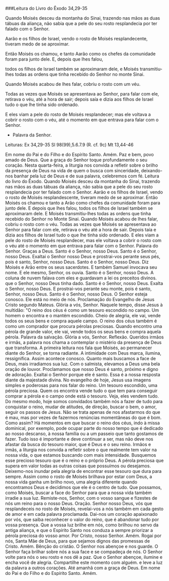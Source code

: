 ###Leitura do Livro do Êxodo 34,29-35

Quando Moisés desceu da montanha do Sinai,
trazendo nas mãos as duas tábuas da aliança,
não sabia que a pele do seu rosto resplandecia
por ter falado com o Senhor.

Aarão e os filhos de Israel,
vendo o rosto de Moisés resplandecente,
tiveram medo de se aproximar.

Então Moisés os chamou,
e tanto Aarão como os chefes
da comunidade foram para junto dele.
E, depois que lhes falou,

todos os filhos de Israel também se aproximaram dele,
e Moisés transmitiu-lhes todas as ordens
que tinha recebido do Senhor no monte Sinai.

Quando Moisés acabou de lhes falar,
cobriu o rosto com um véu.

Todas as vezes que Moisés se apresentava ao Senhor,
para falar com ele,
retirava o véu, até a hora de sair;
depois saía e dizia aos filhos de Israel
tudo o que lhe tinha sido ordenado.

E eles viam a pele do rosto de Moisés resplandecer;
mas ele voltava a cobrir o rosto com o véu,
até o momento em que entrava para falar com o Senhor.

- Palavra da Senhor.

Leituras:
Ex 34,29-35
Sl 98(99),5.6.7.9 (R. cf. 9c)
Mt 13,44-46

Em nome
do Pai e do Filho
e do Espírito
Santo.
Amém.
Paz e bem, povo amado de Deus. Que a
graça do Senhor toque profundamente o
seu coração. Nesta quarta-feira, a
liturgia nos convida a refletir sobre o
brilho da presença de Deus na vida de
quem o busca com sinceridade,
deixando-nos banhar pela luz de Deus e
de sua palavra, celebremos com fé.
Leitura do livro do Êxodo.
Quando Moisés desceu da montanha do
Sinai, trazendo nas mãos as duas tábuas
da aliança, não sabia que a pele do seu
rosto resplandecia por ter falado com o
Senhor.
Aarão e os filhos de Israel, vendo o
rosto de Moisés resplandescente,
tiveram medo de se aproximar.
Então Moisés os chamou e tanto a Arão
como chefes da comunidade foram para
junto dele.
E depois que lhes falou, todos os filhos
de Israel também se aproximaram dele. E
Moisés transmitiu-lhes
todas as ordens que tinha recebido do
Senhor no Monte Sinai.
Quando Moisés acabou de lhes falar,
cobriu o rosto com o véu. Todas as vezes
que Moisés se apresentava ao Senhor para
falar com ele, retirava o véu até a hora
de sair. Depois taía e dizia aos filhos
de Israel tudo o que lhe tinha sido
ordenado.
E eles viam a pele do rosto de Moisés
resplandecer,
mas ele voltava a cobrir o rosto com o
véu até o momento em que entrava para
falar com o Senhor.
Palavra do Senhor. Graças a Deus.
Santo
é
o Senhor, nosso Deus.
Santo
é
o Senhor, nosso Deus.
Exaltai o Senhor nosso Deus
e prostrai-vos
perante
seus pés,
pois é santo, Senhor, nosso Deus.
Santo
é
o Senhor, nosso Deus.
Diz
Moisés e Arão
entre os seus sacerdotes.
E também Samuel
invocava seu nome.
E ele mesmo, Senhor, os ouvia.
Santo
é
o Senhor, nosso Deus.
A coluna
de nuvem falava com eles
e guardavam
a lei os preceitos divinos.
que o Senhor, nosso Deus tinha dado.
Santo
é
o Senhor, nosso Deus.
Exalta o Senhor, nosso Deus.
E prostrai-vos
perante
seu monte,
pois é santo, Senhor, nosso Deus.
Santo
é
o Senhor, nosso Deus.
O Senhor esteja conosco. Ele está no
meio de nós. Proclamação do Evangelho de
Jesus Cristo segundo Mateus. Glória a
vós, Senhor.
Naquele tempo, disse Jesus à multidão:
"O reino dos céus é como um tesouro
escondido no campo.
Um homem o encontra e o mantém
escondido. Cheio de alegria, ele vai,
vende todos os seus bens e compra aquele
campo.
O reino dos céus também é como um
comprador que procura pérolas preciosas.
Quando encontro uma pérola de grande
valor, ele vai, vende todos os seus bens
e compra aquela pérola.
Palavra da salvação.
Glória a vós, Senhor.
Reflexão.
Queridos irmãos e irmãs, a palavra nos
chama a contemplar o mistério da
presença de Deus que transforma.
A primeira leitura nos fala que Moisés,
ao permanecer diante do Senhor, se torna
radiante.
A intimidade com Deus marca, ilumina,
ressignifica.
Assim acontece conosco. Quanto mais
buscamos a face de Deus, mais irradiamos
sua luz. Com o salmista, elevamos a Deus
uma bela oração de louvor. Proclamamos
que nosso Deus é santo, próximo e digno
de adoração.
Exaltai o Senhor porque ele é santo.
Essa é a nossa resposta diante da
majestade divina.
No evangelho de hoje, Jesus usa imagens
simples e poderosas para nos falar do
reino. Um tesouro escondido, uma pérola
preciosa. Quem os encontra vende tudo o
que tem para conseguir comprar a pérola
e o campo onde está o tesouro.
Veja, eles vendem tudo. Do mesmo modo,
hoje somos convidados também nós a fazer
de tudo para conquistar o reino, mudar
de atitudes,
de direção, buscar o bem, o amor, seguir
os passos de Jesus. Não se trata apenas
de nos afastarmos do que é mau, mas por
vezes de fazermos renúncias momentâneas
do que é bom.
Como assim? Há momentos em que buscar o
reino dos céus, indo à missa dominical,
por exemplo, pode ocupar parte do nosso
tempo que é dedicado ao nosso descanso,
à nossa família ou a um passeio que
tanto gostamos de fazer. Tudo isso é
importante e deve continuar a ser, mas
não deve nos afastar da busca do tesouro
maior, que é Deus e o seu reino. Irmãos
e irmãs, a liturgia nos convida a
refletir sobre o que realmente tem valor
na nossa vida, o que estamos buscando
com mais intensidade.
Busquemos esse precioso tesouro que é o
reino e o próprio Deus. A pérola
preciosa que supera em valor todas as
outras coisas que possuímos ou
desejamos.
Deixemo-nos inundar pela alegria de
encontrar esse tesouro que dura para
sempre.
Assim como o rosto de Moisés brilhava
por estar com Deus, a nossa vida ganha
um brilho novo, uma alegria diferente
quando encontramos Deus e decidimos que
ele é o centro de tudo. Que possamos,
como Moisés, buscar a face do Senhor
para que a nossa vida também irradie a
sua luz.
Remiste-nos, Senhor, com o vosso sangue
e fizestes de nós um reino para o nosso
Deus.
Oração.
Senhor nosso Deus, vós que resplandeceis
no rosto de Moisés, revelai-vos a nós
também em cada gesto de amor e em cada
palavra proclamada.
Dai-nos um coração apaixonado por vós,
que saiba reconhecer o valor do reino,
que é abandonar tudo por vossa presença.
Que a vossa luz brilhe em nós, como
brilhou no servo da antiga aliança, e
que o Espírito Santo nos conduza a
sempre priorizar a pérola preciosa do
vosso amor. Por Cristo, nosso Senhor.
Amém.
Rogai por nós, Santa Mãe de Deus, para
que sejamos dignos das promessas de
Cristo. Amém.
Bênção do cristão.
O Senhor nos abençoe e nos guarde. O
Senhor faça brilhar sobre nós a sua face
e se compadeça de nós. O Senhor volte
para nós o seu rosto e nos dê a paz. Que
o Senhor abençoe, ilumine e encha você
de alegria. Compartilhe este momento com
alguém. e leve a luz da palavra a outros
corações. Até amanhã com a graça de
Deus.
Em nome
do Pai e do Filho
e do Espírito
Santo.
Amém.
